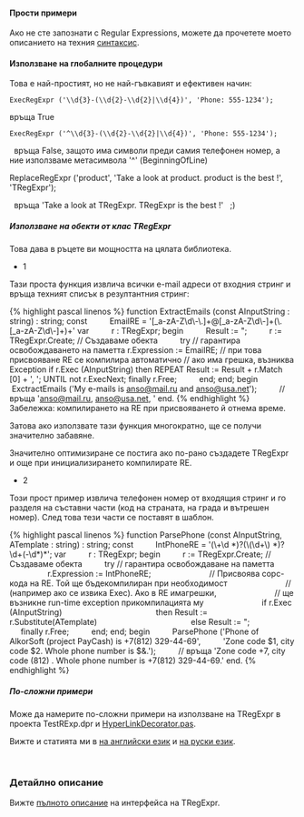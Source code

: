 #### Прости примери

Ако не сте запознати с Regular Expressions, можете да прочетете моето
описанието на техния [синтаксис](regular_expressions.html).

#### Използване на глобалните процедури

Това е най-простият, но не най-гъвкавият и ефективен начин:

    ExecRegExpr ('\\d{3}-(\\d{2}-\\d{2}|\\d{4})', 'Phone: 555-1234');

връща True

    ExecRegExpr ('^\\d{3}-(\\d{2}-\\d{2}|\\d{4})', 'Phone: 555-1234');

   връща False, защото има символи преди самия телефонен номер, а ние
използваме метасимвола '^' (BeginningOfLine)

ReplaceRegExpr ('product', 'Take a look at product. product is the best
!', 'TRegExpr');

   връща 'Take a look at TRegExpr. TRegExpr is the best !'   ;)

##### Използване на обекти от клас TRegExpr

Това дава в ръцете ви мощността на цялата библиотека.

* 1

Тази проста функция извлича всички e-mail адреси от входния стринг
и връща техният списък в резултантния стринг:

{% highlight pascal linenos %}
function ExtractEmails (const AInputString : string) : string;
    const
         EmailRE = '\[\_a-zA-Z\\d\\-\\.\]+@\[\_a-zA-Z\\d\\-\]+(\\.\[\_a-zA-Z\\d\\-\]+)+'
    var
         r : TRegExpr;
    begin
         Result := ";
         r := TRegExpr.Create; // Създаваме обекта
         try // гарантира освобождаването на паметта
            r.Expression := EmailRE;
            // при това присвояване RE се компилира автоматично
            // ако има грешка, възниква Exception
            if r.Exec (AInputString) then
                REPEAT
                    Result := Result + r.Match \[0\] + ', ';
                UNTIL not r.ExecNext;
            finally r.Free;
         end;
    end;
begin
         ExctractEmails ('My e-mails is anso@mail.ru and anso@usa.net');
         // връща 'anso@mail.ru, anso@usa.net, '
end.
{% endhighlight %}
Забележка: компилирането на RE при присвояването й отнема време. 

Затова ако използвате тази функция многократно,
ще се получи значително забавяне.

Значително оптимизиране се постига ако по-рано създадете
TRegExpr и още при инициализирането компилирате RE.

* 2

Този прост пример извлича телефонен номер от входящия стринг
и го разделя на съставни части (код на страната, на града и вътрешен номер).
След това тези части се поставят в шаблон.

{% highlight pascal linenos %}
function ParsePhone (const AInputString, ATemplate : string) : string;
const
         IntPhoneRE = '(\\+\\d \*)?(\\(\\d+\\) \*)?\\d+(-\\d\*)\*';
var
         r : TRegExpr;
begin
         r := TRegExpr.Create; // Създаваме обекта
         try // гарантира освобождаване на паметта
                         r.Expression := IntPhoneRE;
                         // Присвоява сорс-кода на RE. Той ще бъдекомпилиран при необходимост
                         // (например ако се извика Exec). Ако в RE имагрешки,
                         // ще възникне run-time exception прикомпилацията му
                         if r.Exec (AInputString)
                                         then Result := r.Substitute(ATemplate)
                                         else Result := ";
                         finally r.Free;
         end;
end;
begin
         ParsePhone ('Phone of AlkorSoft (project PayCash) is +7(812) 329-44-69',
         'Zone code $1, city code $2. Whole phone number is $&.');
         // връща 'Zone code +7, city code (812) . Whole phone number is +7(812) 329-44-69.'
end.
{% endhighlight %}

##### По-сложни примери
Може да намерите по-сложни примери на използване на TRegExpr в проекта
TestRExp.dpr и [HyperLinkDecorator.pas](#hyperlinksdecorator.html).

Вижте и статията ми в
[на английски език](http://masterandrey.com/posts/en/text_processing_from_birds_eye_view.html) 
и [на руски език](http://masterandrey.com/posts/ru/text_processing_from_birds_eye_view.html).

 

### Детайлно описание
Вижте [пълното описание](tregexpr_interface.html) на интерфейса на TRegExpr.
